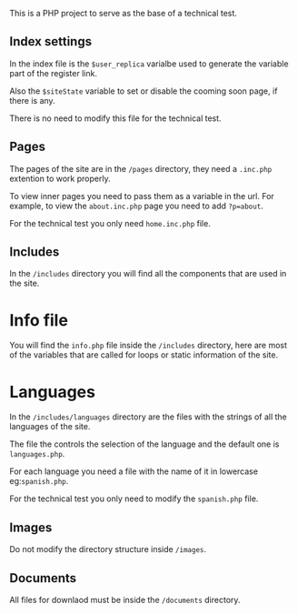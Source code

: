 This is a PHP project to serve as the base of a technical test.

## Index settings

In the index file is the `$user_replica` varialbe used to generate the variable part of the register link.

Also the `$siteState` variable to set or disable the cooming soon page, if there is any.

There is no need to modify this file for the technical test.

## Pages

The pages of the site are in the `/pages` directory, they need a `.inc.php` extention to work properly.

To view inner pages you need to pass them as a variable in the url. For example, to view the `about.inc.php` page you need to add `?p=about`.

For the technical test you only need `home.inc.php` file.

## Includes

In the `/includes` directory you will find all the components that are used in the site.

# Info file

You will find the `info.php` file inside the `/includes` directory, here are most of the variables that are called for loops or static information of the site.

# Languages

In the `/includes/languages` directory are the files with the strings of all the languages of the site.

The file the controls the selection of the language and the default one is `languages.php`.

For each language you need a file with the name of it in lowercase eg:`spanish.php`.

For the technical test you only need to modify the `spanish.php` file.

## Images

Do not modify the directory structure inside `/images`.

## Documents

All files for downlaod must be inside the `/documents` directory.